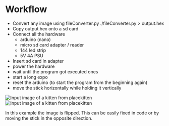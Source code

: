 # Workflow
* Convert any image using fileConverter.py
	./fileConverter.py > output.hex
* Copy output.hex onto a sd card
* Connect all the hardware
	* arduino (nano)
	* micro sd card adapter / reader
	* 144 led strip
	* 5V 4A PSU
* Insert sd card in adapter
* power the hardware
* wait until the program got executed ones
* start a long expo
* reset the arduino (to start the program from the beginning again)
* move the stick horizontally while holding it vertically

![Input image of a kitten from placekitten](https://github.com/john2ksonn/lightpaintingStick/raw/master/144.jpg)
![Input image of a kitten from placekitten](https://github.com/john2ksonn/lightpaintingStick/raw/master/kittenTestExpo.JPG)

In this example the image is flipped. This can be easily fixed in code or by moving the stick in the opposite direction.
